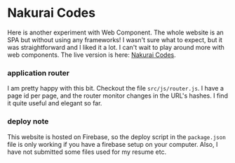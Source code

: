 # Nakurai Codes

Here is another experiment with Web Component. The whole website is an SPA but without using any frameworks! I wasn't sure what to expect, but it was straightforward and I liked it a lot. I can't wait to play around more with web components.
The live version is here: [Nakurai Codes](https://nakuraicodes.com).

### application router

I am pretty happy with this bit. Checkout the file `src/js/router.js`. I have a page id per page, and the router monitor changes in the URL's hashes. I find it quite useful and elegant so far.

### deploy note

This website is hosted on Firebase, so the deploy script in the `package.json` file is only working if you have a firebase setup on your computer. Also, I have not submitted some files used for my resume etc.
